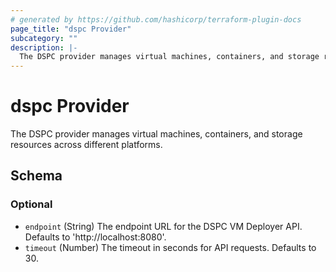 ```yaml
---
# generated by https://github.com/hashicorp/terraform-plugin-docs
page_title: "dspc Provider"
subcategory: ""
description: |-
  The DSPC provider manages virtual machines, containers, and storage resources across different platforms.
---
```


# dspc Provider

The DSPC provider manages virtual machines, containers, and storage resources across different platforms.



<!-- schema generated by tfplugindocs -->
## Schema

### Optional

- `endpoint` (String) The endpoint URL for the DSPC VM Deployer API. Defaults to 'http://localhost:8080'.
- `timeout` (Number) The timeout in seconds for API requests. Defaults to 30.
